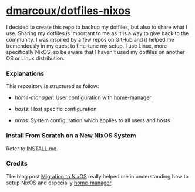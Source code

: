 # <a href="https://github.com/dmarcoux/dotfiles-nixos">dmarcoux/dotfiles-nixos</a>

I decided to create this repo to backup my dotfiles, but also to share what I
use. Sharing my dotfiles is important to me as it is a way to give back to the
community. I was inspired by a few repos on GitHub and it helped me tremendously
in my quest to fine-tune my setup. I use Linux, more specifically NixOS, so
be aware that I haven't used my dotfiles on another OS or Linux distribution.

### Explanations

This repository is structured as follow:

- *home-manager*: User configuration with
  [home-manager](https://github.com/nix-community/home-manager)

- *hosts*: Host specific configuration

- *nixos*: System configuration which applies to all users and hosts

### Install From Scratch on a New NixOS System

Refer to [INSTALL.md](INSTALL.md).

### Credits

The blog post [Migration to NixOS](https://www.malloc47.com/migrating-to-nixos/)
really helped me in understanding how to setup NixOS and especially
[home-manager](https://github.com/nix-community/home-manager).
